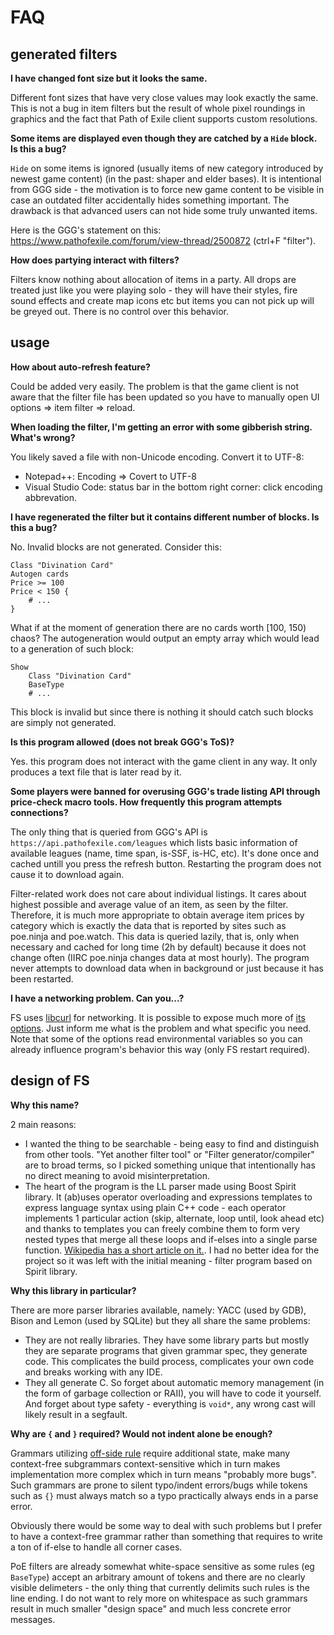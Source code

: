 # FAQ

## generated filters

**I have changed font size but it looks the same.**

Different font sizes that have very close values may look exactly the same. This is not a bug in item filters but the result of whole pixel roundings in graphics and the fact that Path of Exile client supports custom resolutions.

**Some items are displayed even though they are catched by a `Hide` block. Is this a bug?**

`Hide` on some items is ignored (usually items of new category introduced by newest game content) (in the past: shaper and elder bases). It is intentional from GGG side - the motivation is to force new game content to be visible in case an outdated filter accidentally hides something important. The drawback is that advanced users can not hide some truly unwanted items.

Here is the GGG's statement on this: https://www.pathofexile.com/forum/view-thread/2500872 (ctrl+F "filter").

**How does partying interact with filters?**

Filters know nothing about allocation of items in a party. All drops are treated just like you were playing solo - they will have their styles, fire sound effects and create map icons etc but items you can not pick up will be greyed out. There is no control over this behavior.

## usage

**How about auto-refresh feature?**

Could be added very easily. The problem is that the game client is not aware that the filter file has been updated so you have to manually open UI options => item filter => reload.

**When loading the filter, I'm getting an error with some gibberish string. What's wrong?**

You likely saved a file with non-Unicode encoding. Convert it to UTF-8:

- Notepad++: Encoding => Covert to UTF-8
- Visual Studio Code: status bar in the bottom right corner: click encoding abbrevation.

**I have regenerated the filter but it contains different number of blocks. Is this a bug?**

No. Invalid blocks are not generated. Consider this:

```
Class "Divination Card"
Autogen cards
Price >= 100
Price < 150 {
	# ...
}
```

What if at the moment of generation there are no cards worth \[100, 150) chaos? The autogeneration would output an empty array which would lead to a generation of such block:

```
Show
	Class "Divination Card"
	BaseType
	# ...
```

This block is invalid but since there is nothing it should catch such blocks are simply not generated.

**Is this program allowed (does not break GGG's ToS)?**

Yes. this program does not interact with the game client in any way. It only produces a text file that is later read by it.

**Some players were banned for overusing GGG's trade listing API through price-check macro tools. How frequently this program attempts connections?**

The only thing that is queried from GGG's API is `https://api.pathofexile.com/leagues` which lists basic information of available leagues (name, time span, is-SSF, is-HC, etc). It's done once and cached untill you press the refresh button. Restarting the program does not cause it to download again.

Filter-related work does not care about individual listings. It cares about highest possible and average value of an item, as seen by the filter. Therefore, it is much more appropriate to obtain average item prices by category which is exactly the data that is reported by sites such as poe.ninja and poe.watch. This data is queried lazily, that is, only when necessary and cached for long time (2h by default) because it does not change often (IIRC poe.ninja changes data at most hourly). The program never attempts to download data when in background or just because it has been restarted.

**I have a networking problem. Can you...?**

FS uses [libcurl](https://curl.haxx.se) for networking. It is possible to expose much more of [its options](https://curl.haxx.se/libcurl/c/curl_easy_setopt.html). Just inform me what is the problem and what specific you need. Note that some of the options read environmental variables so you can already influence program's behavior this way (only FS restart required).

## design of FS

**Why this name?**

2 main reasons:

- I wanted the thing to be searchable - being easy to find and distinguish from other tools. "Yet another filter tool" or "Filter generator/compiler" are to broad terms, so I picked something unique that intentionally has no direct meaning to avoid misinterpretation.
- The heart of the program is the LL parser made using Boost Spirit library. It (ab)uses operator overloading and expressions templates to express language syntax using plain C++ code - each operator implements 1 particular action (skip, alternate, loop until, look ahead etc) and thanks to templates you can freely combine them to form very nested types that merge all these loops and if-elses into a single parse function. [Wikipedia has a short article on it.](https://en.wikipedia.org/wiki/Spirit_Parser_Framework). I had no better idea for the project so it was left with the initial meaning - filter program based on Spirit library.

**Why this library in particular?**

There are more parser libraries available, namely: YACC (used by GDB), Bison and Lemon (used by SQLite) but they all share the same problems:

- They are not really libraries. They have some library parts but mostly they are separate programs that given grammar spec, they generate code. This complicates the build process, complicates your own code and breaks working with any IDE.
- They all generate C. So forget about automatic memory management (in the form of garbage collection or RAII), you will have to code it yourself. And forget about type safety - everything is `void*`, any wrong cast will likely result in a segfault.

**Why are `{` and `}` required? Would not indent alone be enough?**

Grammars utilizing [off-side rule](https://en.wikipedia.org/wiki/Off-side_rule) require additional state, make many context-free subgrammars context-sensitive which in turn makes implementation more complex which in turn means "probably more bugs". Such grammars are prone to silent typo/indent errors/bugs while tokens such as `{}` must always match so a typo practically always ends in a parse error.

Obviously there would be some way to deal with such problems but I prefer to have a context-free grammar rather than something that requires to write a ton of if-else to handle all corner cases.

PoE filters are already somewhat white-space sensitive as some rules (eg `BaseType`) accept an arbitrary amount of tokens and there are no clearly visible delimeters - the only thing that currently delimits such rules is the line ending. I do not want to rely more on whitespace as such grammars result in much smaller "design space" and much less concrete error messages.

